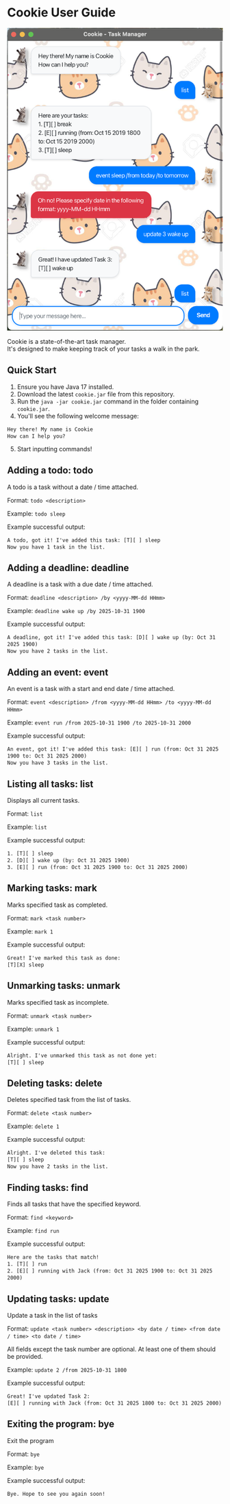 # Cookie User Guide

![Screenshot of the Cookie Task Manager Gui](Ui.png)

Cookie is a state-of-the-art task manager.  
It's designed to make keeping track of your tasks a walk in the park.

## Quick Start
1. Ensure you have Java 17 installed.
2. Download the latest `cookie.jar` file from this repository.
3. Run the `java -jar cookie.jar` command in the folder containing `cookie.jar`.
4. You'll see the following welcome message:
```
Hey there! My name is Cookie
How can I help you?
```
5. Start inputting commands!

## Adding a todo: todo

A todo is a task without a date / time attached.

Format: `todo <description>`

Example: `todo sleep`

Example successful output:

```
A todo, got it! I've added this task: [T][ ] sleep
Now you have 1 task in the list.
```

## Adding a deadline: deadline

A deadline is a task with a due date / time attached.

Format: `deadline <description> /by <yyyy-MM-dd HHmm> `

Example: `deadline wake up /by 2025-10-31 1900`

Example successful output:

```
A deadline, got it! I've added this task: [D][ ] wake up (by: Oct 31 2025 1900)  
Now you have 2 tasks in the list.
```

## Adding an event: event

An event is a task with a start and end date / time attached.

Format: `event <description> /from <yyyy-MM-dd HHmm> /to <yyyy-MM-dd HHmm>`

Example: `event run /from 2025-10-31 1900 /to 2025-10-31 2000`

Example successful output:

```
An event, got it! I've added this task: [E][ ] run (from: Oct 31 2025 1900 to: Oct 31 2025 2000)  
Now you have 3 tasks in the list.
```

## Listing all tasks: list

Displays all current tasks.

Format: `list`

Example: `list`

Example successful output:

```
1. [T][ ] sleep
2. [D][ ] wake up (by: Oct 31 2025 1900) 
3. [E][ ] run (from: Oct 31 2025 1900 to: Oct 31 2025 2000)
```

## Marking tasks: mark

Marks specified task as completed.

Format: `mark <task number>`

Example: `mark 1`

Example successful output:

```
Great! I've marked this task as done:
[T][X] sleep
```

## Unmarking tasks: unmark

Marks specified task as incomplete.

Format: `unmark <task number>`

Example: `unmark 1`

Example successful output:

```
Alright. I've unmarked this task as not done yet:
[T][ ] sleep
```

## Deleting tasks: delete

Deletes specified task from the list of tasks.

Format: `delete <task number>`

Example: `delete 1`

Example successful output:

```
Alright. I've deleted this task:
[T][ ] sleep
Now you have 2 tasks in the list.
```

## Finding tasks: find

Finds all tasks that have the specified keyword.

Format: `find <keyword>`

Example: `find run`

Example successful output:

```
Here are the tasks that match!
1. [T][ ] run
2. [E][ ] running with Jack (from: Oct 31 2025 1900 to: Oct 31 2025 2000)
```

## Updating tasks: update

Update a task in the list of tasks

Format: `update <task number> <description> <by date / time> <from date / time> <to date / time>`

All fields except the task number are optional. At least one of them should be provided.

Example: `update 2 /from 2025-10-31 1800`

Example successful output:

```
Great! I've updated Task 2:
[E][ ] running with Jack (from: Oct 31 2025 1800 to: Oct 31 2025 2000)
```

## Exiting the program: bye

Exit the program

Format: `bye`

Example: `bye`

Example successful output:

```
Bye. Hope to see you again soon!
```
